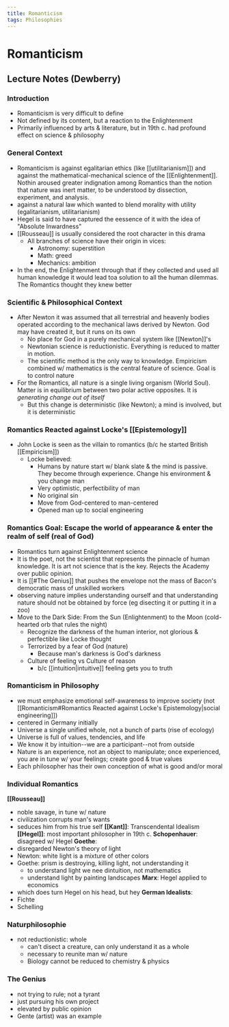 ```yaml
---
title: Romanticism
tags: Philosophies
---
```

# Romanticism

## Lecture Notes (Dewberry)
### Introduction
- Romanticism is very difficult to define
- Not defined by its content, but a reaction to the Enlightenment
- Primarily influenced by arts & literature, but in 19th c. had profound effect on science & philosophy

### General Context
- Romanticism is against egalitarian ethics (like [[utilitarianism]]) and against the mathematical-mechanical science of the [[Enlightenment]]. Nothin aroused greater indignation among Romantics than the notion that nature was inert matter, to be understood by dissection, experiment, and analysis.
- against a natural law which wanted to blend morality with utility (egalitarianism, utilitarianism)
- Hegel is said to have captured the eessence of it with the idea of "Absolute Inwardness"
- [[Rousseau]] is usually considered the root character in this drama
	- All branches of science have their origin in vices:
		- Astronomy: superstition
		- Math: greed
		- Mechanics: ambition
- In the end, the Enlightenment through that if they collected and used all human knowledge it would lead toa  solution to all the human dilemmas. The Romantics thought they knew better


### Scientific & Philosophical Context
- After Newton it was assumed that all terrestrial and heavenly bodies operated according to the mechanical laws derived by Newton. God may have created it, but it runs on its own
	- No place for God in a purely mechanical system like [[Newton]]'s
	- Newtonian science is reductionistic. Everything is reduced to matter in motion. 
	- The scientific method is the only  way to knowledge. Empiricism combined w/ mathematics is the central feature of science. Goal is to control nature
- For the Romantics, all nature is a single living organism (World Soul). Matter is in equilibrium between two polar active opposites. It is *generating change out of itself*
	- But this change is deterministic (like Newton); a mind is involved, but it is deterministic


### Romantics Reacted against Locke's [[Epistemology]]
- John Locke is seen as the villain to romantics (b/c he started British [[Empiricism]])
	- Locke believed:
		- Humans by nature start w/ blank slate & the mind is passive. They become through experience. Change his environment & you change man
		- Very optimistic, perfectibility of man
		- No original sin
		- Move from God-centered to man-centered
		- Opened man up to social engineering

### Romantics Goal: Escape the world of appearance & enter the realm of self (real of God)
- Romantics turn against Enlightenment science
- It is the poet, not the scientist that represents the pinnacle of human knowledge. It is art not science that is the key. Rejects the Academy over public opinion.
- It is [[#The Genius]] that pushes the envelope not the mass of Bacon's democratic mass of unskilled workers
- observing nature implies understanding ourself and that understanding nature should not be obtained by force (eg disecting it or putting it in a zoo)
- Move to the Dark Side: From the Sun (Enlightenment) to the Moon (cold-hearted orb that rules the night)
	- Recognize the darkness of the human interior, not glorious & perfectible like Locke thought
	- Terrorized by a fear of God (nature)
		- Because man's darkness is God's darkness
	- Culture of feeling vs Culture of reason
		- b/c [[intuition\|intuitive]] feeling gets you to truth


### Romanticism in Philosophy
- we must emphasize emotional self-awareness to improve society (not [[Romanticism#Romantics Reacted against Locke's Epistemology\|social engineering]]) 
- centered in Germany initially
- Universe a single unified whole, not a bunch of parts (rise of ecology)
- Universe is full of values, tendencies, and life
- We know it by intuition--we are a participant--not from outside
- Nature is an experience, not an object to manipulate; once experienced, you are in tune w/ your feelings; create good & true values
- Each philosopher has their own conception of what is good and/or moral


### Individual Romantics
**[[Rousseau]]**
- noble savage, in tune w/ nature
- civilization corrupts man's wants
- seduces him from his true self
**[[Kant]]**: Transcendental Idealism
**[[Hegel]]**: most important philosopher in 19th c.
**Schopenhauer**: disagreed w/ Hegel
**Goethe**:
- disregarded Newton's theory of light
- Newton: white light is a mixture of other colors
- Goethe: prism is destroying, killing light, not understanding it
	- to understand light we nee dintuition, not mathematics
	- understand light by painting landscapes
**Marx**: Hegel applied to economics
- which does turn Hegel on his head, but hey
**German Idealists**:
- Fichte
- Schelling

### Naturphilosophie
- not reductionistic: whole
	- can't disect a creature, can only understand it as a whole
	- necessary to reunite man w/ nature
	- Biology cannot be reduced to chemistry & physics


### The Genius
-  not trying to rule; not a tyrant
- just pursuing his own project
- elevated by public opinion
- Gente (artist) was an example
